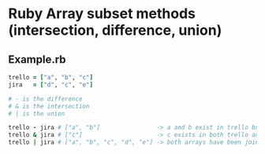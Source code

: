 # Ruby Array subset methods (intersection, difference, union)

## Example.rb

```ruby
trello = ["a", "b", "c"]
jira   = ["d", "c", "e"]

# - is the difference
# & is the intersection
# | is the union

trello - jira # ["a", "b"]                -> a and b exist in trello but not jira
trello & jira # ["c"]                     -> c exists in both trello and jira
trello | jira # ["a", "b", "c", "d", "e"] -> both arrays have been joined
```

